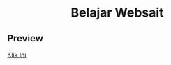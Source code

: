<h1 align="center">
Belajar Websait
</h1>



## Preview 

<a href="https://htmlpreview.github.io/?https://github.com/Cipaxdragon/Setadi/blob/main/index.html">Klik Ini</a>
  


